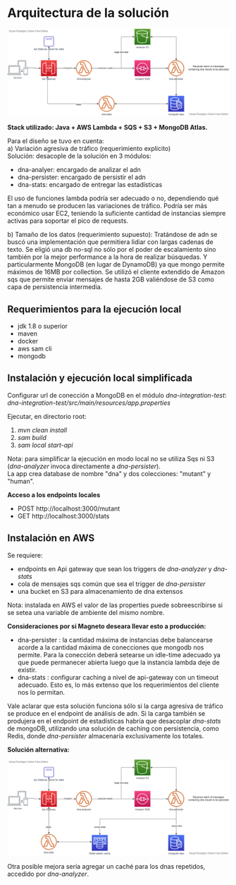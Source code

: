 # Arquitectura de la solución

![alt text](docs/mutant-detector.png)

**Stack utilizado: Java + AWS Lambda + SQS + S3 + MongoDB Atlas.**  
  
Para el diseño se tuvo en cuenta:  
a) Variación agresiva de tráfico (requerimiento explícito)  
Solución: desacople de la solución en 3 módulos:
- dna-analyer: encargado de analizar el adn
- dna-persister: encargado de persistir el adn 
- dna-stats: encargado de entregar las estadísticas  
  
El uso de funciones lambda podría ser adecuado o no, dependiendo qué tan a menudo se producen las variaciones de
tráfico. Podría ser más económico usar EC2, teniendo la suficiente cantidad de instancias siempre activas para soportar 
el pico de requests.  

b) Tamaño de los datos (requerimiento supuesto):
Tratándose de adn se buscó una implementación que permitiera lidiar con largas cadenas de texto. 
Se eligió una db no-sql no sólo por el poder de escalamiento sino también por la mejor performance a la hora de realizar 
búsquedas. Y particularmente MongoDB (en lugar de DynamoDB) ya que mongo permite máximos de 16MB por 
collection. Se utilizó el cliente extendido de Amazon sqs que permite enviar mensajes de hasta 2GB valiéndose de S3 
como capa de persistencia intermedia.


## Requerimientos para la ejecución local
- jdk 1.8 o superior
- maven
- docker
- aws sam cli
- mongodb

## Instalación y ejecución local simplificada
Configurar url de conección a MongoDB en el módulo *dna-integration-test*:  
*dna-integration-test/src/main/resources/app.properties*  

Ejecutar, en directorio root:  
1) *mvn clean install*  
2) *sam build*
3) *sam local start-api* 

Nota: para simplificar la ejecución en modo local no se utiliza Sqs ni S3 (*dna-analyzer* invoca directamente a 
*dna-persister*).  
La app crea database de nombre "dna" y dos colecciones: "mutant" y "human".  


**Acceso a los endpoints locales**
- POST http://localhost:3000/mutant
- GET http://localhost:3000/stats


  
## Instalación en AWS
Se requiere:
- endpoints en Api gateway que sean los triggers de *dna-analyzer* y *dna-stats*
- cola de mensajes sqs común que sea el trigger de *dna-persister* 
- una bucket en S3 para almacenamiento de dna extensos  

Nota: instalada en AWS el valor de las properties puede sobreescribirse si se setea una variable de ambiente del mismo
nombre. 
   
**Consideraciones por si Magneto deseara llevar esto a producción:**  
- dna-persister : la cantidad máxima de instancias debe balancearse acorde a la cantidad máxima de conecciones
                  que mongodb nos permite. Para la conección deberá setearse un idle-time adecuado 
                  ya que puede permanecer abierta luego que la instancia lambda deje de existir.  
- dna-stats : configurar caching a nivel de api-gateway con un timeout adecuado. Esto es, lo más extenso que los
requerimientos del cliente nos lo permitan.  
 
Vale aclarar que esta solución funciona sólo si la carga agresiva de tráfico se produce en el endpoint de análisis
de adn. Si la carga también se produjera en el endpoint de estadísticas habría que desacoplar 
*dna-stats* de mongoDB, utilizando una solución de caching con persistencia, como Redis, donde *dna-persister* 
almacenaría exclusivamente los totales.

**Solución alternativa:**  

![alt text](docs/mutant-detector-redis.png)

Otra posible mejora sería agregar un caché para los dnas repetidos, accedido por *dna-analyzer*.  